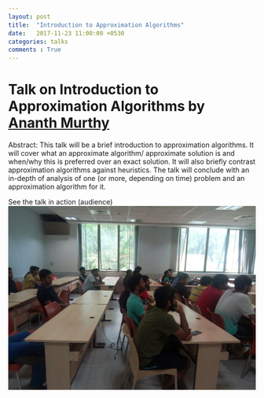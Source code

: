 ```yaml
---
layout: post
title:  "Introduction to Approximation Algorithms"
date:   2017-11-23 11:00:00 +0530
categories: talks
comments : True
---
```


# Talk on Introduction to Approximation Algorithms by [Ananth Murthy](https://www.facebook.com/ananth.murthy.100)

Abstract: This talk will be a brief introduction to approximation algorithms. It will cover what an approximate algorithm/ approximate solution is and when/why this is preferred over an exact solution. It will also briefly contrast approximation algorithms against heuristics. The talk will conclude with an in-depth of analysis of one (or more, depending on time) problem and an approximation algorithm for it.

See the talk in action (audience)
![Talk in action](/images/intro-to-apporx.jpeg)
